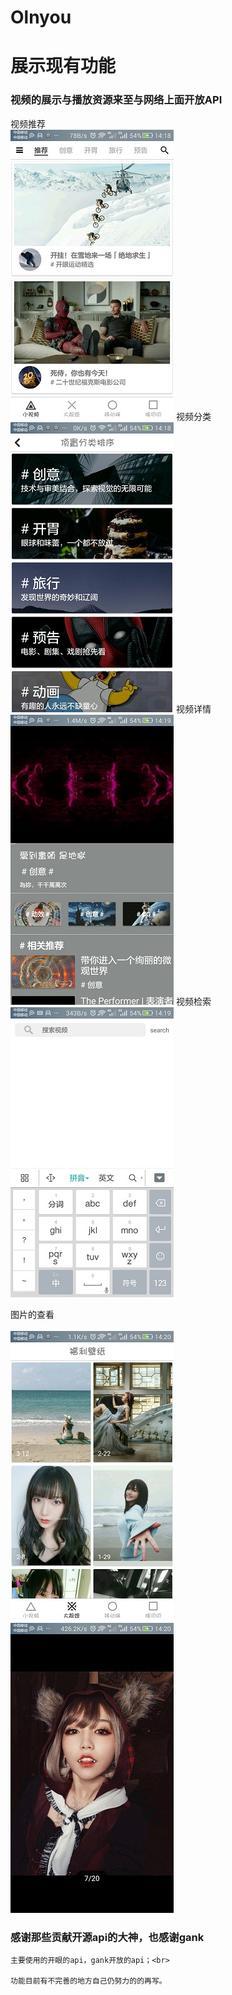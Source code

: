 # Olnyou

# 展示现有功能

### 视频的展示与播放资源来至与网络上面开放API

视频推荐<br>
![](image/screenshot-1526105894942.jpg)
视频分类<br>
![](image/screenshot-1526105934054.jpg)
视频详情<br>
![](image/screenshot-1526105973600.jpg)
视频检索<br>
![](image/screenshot-1526105989791.jpg)

图片的查看<br><br>
![](image/screenshot-1526106007510.jpg)
![](image/screenshot-1526106030014.jpg)


###  感谢那些贡献开源api的大神，也感谢gank

    主要使用的开眼的api，gank开放的api；<br>

    功能目前有不完善的地方自己仍努力的的再写。